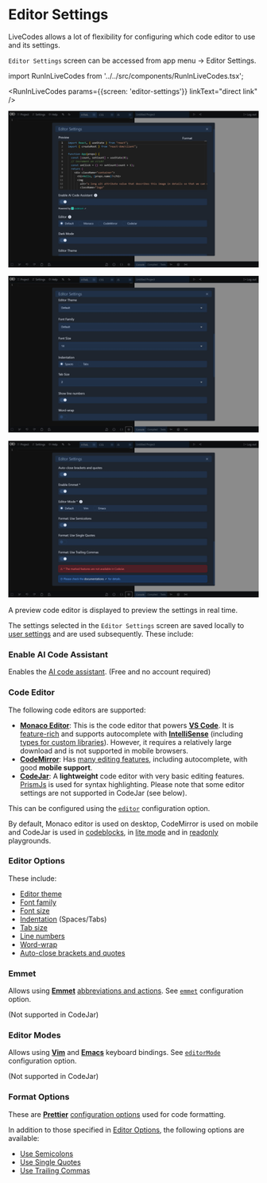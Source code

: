 # Editor Settings

LiveCodes allows a lot of flexibility for configuring which code editor to use and its settings.

`Editor Settings` screen can be accessed from app menu → Editor Settings.

import RunInLiveCodes from '../../src/components/RunInLiveCodes.tsx';

<RunInLiveCodes params={{screen: 'editor-settings'}} linkText="direct link" />

![LiveCodes Editor Settings](../../static/img/screenshots/editor-settings-1.jpg)

![LiveCodes Editor Settings](../../static/img/screenshots/editor-settings-2.jpg)

![LiveCodes Editor Settings](../../static/img/screenshots/editor-settings-3.jpg)

A preview code editor is displayed to preview the settings in real time.

The settings selected in the `Editor Settings` screen are saved locally to [user settings](./user-settings.md) and are used subsequently. These include:

### Enable AI Code Assistant

Enables the [AI code assistant](./ai.md). (Free and no account required)

### Code Editor

The following code editors are supported:

- [**Monaco Editor**](https://microsoft.github.io/monaco-editor/): This is the code editor that powers [**VS Code**](https://code.visualstudio.com/). It is [feature-rich](https://code.visualstudio.com/docs/editor/codebasics) and supports autocomplete with [**IntelliSense**](https://code.visualstudio.com/docs/editor/intellisense) (including [types for custom libraries](./intellisense.md)). However, it requires a relatively large download and is not supported in mobile browsers.
- [**CodeMirror**](https://codemirror.net/): Has [many editing features](https://codemirror.net/docs/extensions/), including autocomplete, with good **mobile support**.
- [**CodeJar**](https://medv.io/codejar/): A **lightweight** code editor with very basic editing features. [PrismJs](https://prismjs.com/) is used for syntax highlighting. Please note that some editor settings are not supported in CodeJar (see below).

This can be configured using the [`editor`](../configuration/configuration-object.md#editor) configuration option.

By default, Monaco editor is used on desktop, CodeMirror is used on mobile and CodeJar is used in [codeblocks](./display-modes.md#codeblock), in [lite mode](./lite.md) and in [readonly](../configuration/configuration-object.md#readonly) playgrounds.

### Editor Options

These include:

- [Editor theme](../configuration/configuration-object.md#editortheme)
- [Font family](../configuration/configuration-object.md#fontfamily)
- [Font size](../configuration/configuration-object.md#fontsize)
- [Indentation](../configuration/configuration-object.md#usetabs) (Spaces/Tabs)
- [Tab size](../configuration/configuration-object.md#tabsize)
- [Line numbers](../configuration/configuration-object.md#linenumbers)
- [Word-wrap](../configuration/configuration-object.md#wordwrap)
- [Auto-close brackets and quotes](../configuration/configuration-object.md#closebrackets)

### Emmet

Allows using [**Emmet**](https://emmet.io/) [abbreviations and actions](https://docs.emmet.io/). See [`emmet`](../configuration/configuration-object.md#emmet) configuration option.

(Not supported in CodeJar)

### Editor Modes

Allows using [**Vim**](https://vimhelp.org/) and [**Emacs**](https://www.gnu.org/software/emacs/manual/html_node/emacs/Basic.html) keyboard bindings. See [`editorMode`](../configuration/configuration-object.md#editormode) configuration option.

(Not supported in CodeJar)

### Format Options

These are [**Prettier**](https://prettier.io/) [configuration options](https://prettier.io/docs/en/options.html) used for code formatting.

In addition to those specified in [Editor Options](#editor-options), the following options are available:

- [Use Semicolons](../configuration/configuration-object.md#semicolons)
- [Use Single Quotes](../configuration/configuration-object.md#singlequote)
- [Use Trailing Commas](../configuration/configuration-object.md#trailingcomma)
